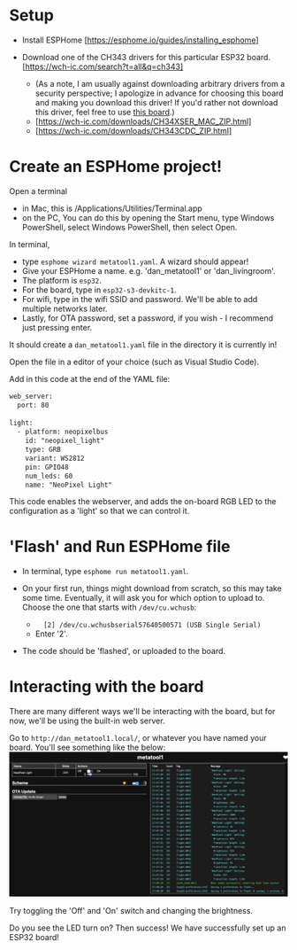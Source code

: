
# Setup

- Install ESPHome [https://esphome.io/guides/installing_esphome]

- Download one of the CH343 drivers for this particular ESP32 board. [https://wch-ic.com/search?t=all&q=ch343]
  - (As a note, I am usually against downloading arbitrary drivers from a security perspective; I apologize in advance for choosing this board and making you download this driver! If you'd rather not download this driver, feel free to use [this board](https://www.amazon.com/ESP-WROOM-32-Development-Microcontroller-Integrated-Compatible/dp/B08D5ZD528?crid=2YL78008PMNDL&dib=eyJ2IjoiMSJ9.BIu3I9Sm5to7GVTumKqgP67op2hMtpwF80mJByziDxX1o2N4IpgFfxSJMsSMd7dIn2EgpKwLFLruBJEPyAOh-DgyIFMd1J2kFYG5a6FS3Zc-toH9UN-GYZ5m1w-BIvXsDXFzAwJgTL4UmrmAOoSKp6TNDcljUfx9421YtJtXivtooZwd2_8AGKucUXF_nuaSUbPF1-WJwM6KDPfLbYw6kyrClBKAYd8X0A4HbOHtDpA.PpQPr9olL2c063G_s9xqqz2vYNY4dyR0vtzTliF-5J4&dib_tag=se&keywords=esp32&qid=1727299280&sprefix=esp32,aps,134&sr=8-2).)
  - [https://wch-ic.com/downloads/CH34XSER_MAC_ZIP.html]
  - [https://wch-ic.com/downloads/CH343CDC_ZIP.html]


# Create an ESPHome project!

Open a terminal 
- in Mac, this is /Applications/Utilities/Terminal.app
- on the PC, You can do this by opening the Start menu, type Windows PowerShell, select Windows PowerShell, then select Open.

In terminal, 
- type `esphome wizard metatool1.yaml`. A wizard should appear!
- Give your ESPHome a name. e.g. 'dan_metatool1' or 'dan_livingroom'. 
- The platform is `esp32`.
- For the board, type in `esp32-s3-devkitc-1`.
- For wifi, type in the wifi SSID and password. We'll be able to add multiple networks later.
- Lastly, for OTA password, set a password, if you wish - I recommend just pressing enter.

It should create a `dan_metatool1.yaml` file in the directory it is currently in!

Open the file in a editor of your choice (such as Visual Studio Code).

Add in this code at the end of the YAML file:
```
web_server:
  port: 80

light:
  - platform: neopixelbus
    id: "neopixel_light"
    type: GRB
    variant: WS2812
    pin: GPIO48
    num_leds: 60
    name: "NeoPixel Light"
```
This code enables the webserver, and adds the on-board RGB LED to the configuration as a 'light' so that we can control it.


# 'Flash' and Run ESPHome file

- In terminal, type `esphome run metatool1.yaml`.

- On your first run, things might download from scratch, so this may take some time. Eventually, it will ask you for which option to upload to. Choose the one that starts with `/dev/cu.wchusb`:
  -  `  [2] /dev/cu.wchusbserial57640500571 (USB Single Serial)`
  - Enter '2'.

- The code should be 'flashed', or uploaded to the board.

# Interacting with the board

There are many different ways we'll be interacting with the board, but for now, we'll be using the built-in web server.

Go to `http://dan_metatool1.local/`, or whatever you have named your board.
You'll see something like the below: ![images/esphome_web_interface.png](images/esphome_web_interface.png)

Try toggling the 'Off' and 'On' switch and changing the brightness. 

Do you see the LED turn on? Then success! We have successfully set up an ESP32 board!

